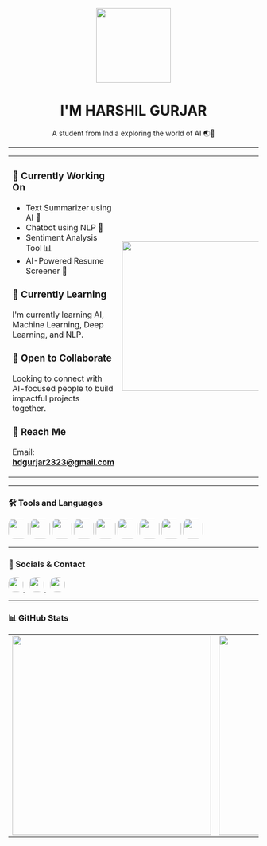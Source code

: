 <p align="center">
  <img src="https://www.adoreinfotech.com/assets/img/chatbot-marketing.gif" width="150" />
</p>

<h1 align="center">I'M HARSHIL GURJAR</h1>
<p align="center">A student from India exploring the world of AI 🌏🤖</p>

---

<table>
<tr>
<td>

### 🤖 Currently Working On
- Text Summarizer using AI 📝  
- Chatbot using NLP 💬  
- Sentiment Analysis Tool 📊  
- AI-Powered Resume Screener 📄  

### 📘 Currently Learning  
I'm currently learning AI, Machine Learning, Deep Learning, and NLP.

### 🤝 Open to Collaborate  
Looking to connect with AI-focused people to build impactful projects together.

### 📩 Reach Me  
Email: **hdgurjar2323@gmail.com**

</td>
<td>
  <img src="https://compote.slate.com/images/5123743f-a73d-4a62-84ab-b17ab3fe0845.gif" width="300" />
</td>
</tr>
</table>

---

### 🛠️ Tools and Languages  
<p align="left">
  <img src="https://cdn.jsdelivr.net/gh/devicons/devicon/icons/c/c-original.svg" width="40" style="border-radius: 12px;"/>
  <img src="https://cdn.jsdelivr.net/gh/devicons/devicon/icons/cplusplus/cplusplus-original.svg" width="40" style="border-radius: 12px;"/>
  <img src="https://cdn.jsdelivr.net/gh/devicons/devicon/icons/java/java-original.svg" width="40" style="border-radius: 12px;"/>
  <img src="https://cdn.jsdelivr.net/gh/devicons/devicon/icons/python/python-original.svg" width="40" style="border-radius: 12px;"/>
  <img src="https://cdn.jsdelivr.net/gh/devicons/devicon/icons/mysql/mysql-original.svg" width="40" style="border-radius: 12px;"/>
  <img src="https://cdn.jsdelivr.net/gh/devicons/devicon/icons/tensorflow/tensorflow-original.svg" width="40" style="border-radius: 12px;"/>
  <img src="https://cdn.jsdelivr.net/gh/devicons/devicon/icons/pytorch/pytorch-original.svg" width="40" style="border-radius: 12px;"/>
  <img src="https://cdn.jsdelivr.net/gh/devicons/devicon/icons/vscode/vscode-original.svg" width="40" style="border-radius: 12px;"/>
  <img src="https://github.com/simple-icons/simple-icons/raw/develop/icons/googlecolab.svg" width="40" style="border-radius: 12px;"/>
</p>

---

### 🔗 Socials & Contact  
<p align="left">
  <a href="mailto:hdgurjar2323@gmail.com">
    <img src="https://img.icons8.com/ios-filled/50/000000/gmail.png" width="30" style="border-radius: 12px;"/>
  </a>
  &nbsp;
  <a href="https://www.linkedin.com/in/harshil-gurjar23/" target="_blank">
    <img src="https://img.icons8.com/ios-filled/50/000000/linkedin.png" width="30" style="border-radius: 12px;"/>
  </a>
  &nbsp;
  <a href="https://twitter.com" target="_blank">
    <img src="https://img.icons8.com/ios-filled/50/000000/twitter.png" width="30" style="border-radius: 12px;"/>
  </a>
</p>

---

### 📊 GitHub Stats

<table>
<tr>
<td>
  <img src="https://github-readme-stats.vercel.app/api?username=HarshilxAI&show_icons=true&theme=default&bg_color=ADD8E6&text_color=000000&title_color=000000&icon_color=000000" width="400"/>
</td>
<td>
  <img src="https://github-readme-streak-stats.herokuapp.com?user=HarshilxAI&theme=default&background=ADD8E6&ring=000000&fire=000000&currStreakLabel=000000" width="400"/>
</td>
</tr>
</table>
